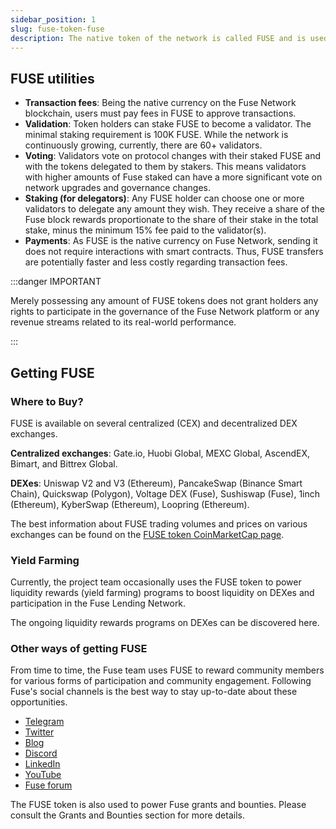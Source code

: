 ```yaml
---
sidebar_position: 1
slug: fuse-token-fuse
description: The native token of the network is called FUSE and is used to pay gas fees, like ether on Ethereum.
---
```


## FUSE utilities

- **Transaction fees**: Being the native currency on the Fuse Network blockchain, users must pay fees in FUSE to approve transactions.
- **Validation**: Token holders can stake FUSE to become a validator. The minimal staking requirement is 100K FUSE. While the network is continuously growing, currently, there are 60+ validators.
- **Voting**: Validators vote on protocol changes with their staked FUSE and with the tokens delegated to them by stakers. This means validators with higher amounts of Fuse staked can have a more significant vote on network upgrades and governance changes.
- **Staking (for delegators)**: Any FUSE holder can choose one or more validators to delegate any amount they wish. They receive a share of the Fuse block rewards proportionate to the share of their stake in the total stake, minus the minimum 15% fee paid to the validator(s).
- **Payments**: As FUSE is the native currency on Fuse Network, sending it does not require interactions with smart contracts. Thus, FUSE transfers are potentially faster and less costly regarding transaction fees.

:::danger IMPORTANT

Merely possessing any amount of FUSE tokens does not grant holders any rights to participate in the governance of the Fuse Network platform or any revenue streams related to its real-world performance.

:::

## Getting FUSE

### Where to Buy?

FUSE is available on several centralized (CEX) and decentralized DEX exchanges.

**Centralized exchanges**: Gate.io, Huobi Global, MEXC Global, AscendEX, Bimart, and Bittrex Global.

**DEXes**: Uniswap V2 and V3 (Ethereum), PancakeSwap (Binance Smart Chain), Quickswap (Polygon), Voltage DEX (Fuse), Sushiswap (Fuse), 1inch (Ethereum), KyberSwap (Ethereum), Loopring (Ethereum).

The best information about FUSE trading volumes and prices on various exchanges can be found on the [FUSE token CoinMarketCap page](https://coinmarketcap.com/currencies/fuse-network/).

### Yield Farming

Currently, the project team occasionally uses the FUSE token to power liquidity rewards (yield farming) programs to boost liquidity on DEXes and participation in the Fuse Lending Network.

The ongoing liquidity rewards programs on DEXes can be discovered here.

### Other ways of getting FUSE

From time to time, the Fuse team uses FUSE to reward community members for various forms of participation and community engagement. Following Fuse's social channels is the best way to stay up-to-date about these opportunities.

- [Telegram](https://t.me/fuseio)
- [Twitter](https://twitter.com/fuse_network)
- [Blog](https://news.fuse.io/)
- [Discord](https://discord.com/invite/jpPMeSZ)
- [LinkedIn](https://www.linkedin.com/company/fuseio)
- [YouTube](https://www.youtube.com/channel/UC7NaJ0UhmyHi5MvZSk61akA)
- [Fuse forum](https://forum.fuse.io/)

The FUSE token is also used to power Fuse grants and bounties. Please consult the Grants and Bounties section for more details.

